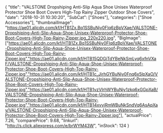 {
	"title": "VALSTONE Dropshiping Anti-Slip Aqua Shoe Unisex Waterproof Protector Shoe Boot Covers  High-Top Rainy Zipper Outdoor Shoe Covers",
	"date": "2018-10-31 10:30:20",
	"SubCat": ["Shoes"],
	"categories": ["Shoe Accessories"],
	"thumbnailImage": "https://ae01.alicdn.com/kf/HTB1Zx.Bq1SSBuNjy0Flq6zBpVXae/VALSTONE-Dropshiping-Anti-Slip-Aqua-Shoe-Unisex-Waterproof-Protector-Shoe-Boot-Covers-High-Top-Rainy-Zipper.jpg_220x220.jpg",
	"BigImage": ["https://ae01.alicdn.com/kf/HTB1Zx.Bq1SSBuNjy0Flq6zBpVXae/VALSTONE-Dropshiping-Anti-Slip-Aqua-Shoe-Unisex-Waterproof-Protector-Shoe-Boot-Covers-High-Top-Rainy-Zipper.jpg","https://ae01.alicdn.com/kf/HTB15QDGiTdYBeNkSmLyq6xfnVXaF/VALSTONE-Dropshiping-Anti-Slip-Aqua-Shoe-Unisex-Waterproof-Protector-Shoe-Boot-Covers-High-Top-Rainy-Zipper.jpg","https://ae01.alicdn.com/kf/HTB1c_JirhGYBuNjy0Fnq6x5lpXaO/VALSTONE-Dropshiping-Anti-Slip-Aqua-Shoe-Unisex-Waterproof-Protector-Shoe-Boot-Covers-High-Top-Rainy-Zipper.jpg","https://ae01.alicdn.com/kf/HTB1vzVlrhWYBuNjy1zkq6xGGpXaB/VALSTONE-Dropshiping-Anti-Slip-Aqua-Shoe-Unisex-Waterproof-Protector-Shoe-Boot-Covers-High-Top-Rainy-Zipper.jpg","https://ae01.alicdn.com/kf/HTB14xvviRmWBuNkSndVq6AsApXay/VALSTONE-Dropshiping-Anti-Slip-Aqua-Shoe-Unisex-Waterproof-Protector-Shoe-Boot-Covers-High-Top-Rainy-Zipper.jpg"],
	"actualPrice": 7.26,
	"comparePrice": 9.68,
	"linkurl": "http://s.click.aliexpress.com/e/brWYM43W",
	"inStock": 124
}

